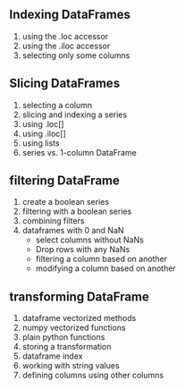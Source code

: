 ## Indexing DataFrames
1. using the .loc accessor
2. using the .iloc accessor
3. selecting only some columns

## Slicing DataFrames
1. selecting a column
2. slicing and indexing a series
3. using .loc[]
4. using .iloc[]
5. using lists
6. series vs. 1-column DataFrame

## filtering DataFrame
1. create a boolean series
2. filtering with a boolean series
3. combining filters
4. dataframes with 0 and NaN
   * select columns without NaNs
   * Drop rows with any NaNs
   * filtering a column based on another
   * modifying a column based on another

## transforming DataFrame
1. dataframe vectorized methods
2. numpy vectorized functions
3. plain python functions
4. storing a transformation
5. dataframe index
6. working with string values
7. defining columns using other columns




